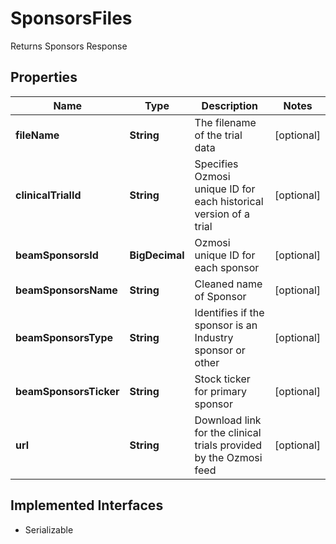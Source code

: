 

# SponsorsFiles

Returns Sponsors Response

## Properties

Name | Type | Description | Notes
------------ | ------------- | ------------- | -------------
**fileName** | **String** | The filename of the trial data |  [optional]
**clinicalTrialId** | **String** | Specifies Ozmosi unique ID for each historical version of a trial |  [optional]
**beamSponsorsId** | **BigDecimal** | Ozmosi unique ID for each sponsor |  [optional]
**beamSponsorsName** | **String** | Cleaned name of Sponsor |  [optional]
**beamSponsorsType** | **String** | Identifies if the sponsor is an Industry sponsor or other |  [optional]
**beamSponsorsTicker** | **String** | Stock ticker for primary sponsor |  [optional]
**url** | **String** | Download link for the clinical trials provided by the Ozmosi feed |  [optional]


## Implemented Interfaces

* Serializable



